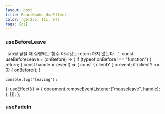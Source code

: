 ```yaml
---
layout: post
title: ReactHooks_UseEffect
color: rgb(255, 111, 97)
tags: [os]
---
```

<h3>useBeforeLeave</h3>-tab을 닫을 때 실행되는 함수
아무것도 return 하지 않는다. 
```
const useBeforeLeave = (onBefore) => {
  if (typeof onBefore !== "function") {
    return;
  }
  const handle = (event) => {
    const { clientY } = event;
    if (clientY <= 0) {
      onBefore();
    }

    console.log("leaving");
  };
  useEffect(() => {
    document.removeEventListener("mouseleave", handle);
  }, []);
};

<h3>useFadeIn</h3>
<p>

</p>